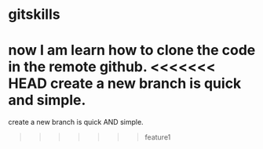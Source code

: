 # gitskills
now I am learn how to clone the code in the remote github.
<<<<<<< HEAD
create a new branch is quick and simple.
=======
create a new branch is quick AND simple.
>>>>>>> feature1
